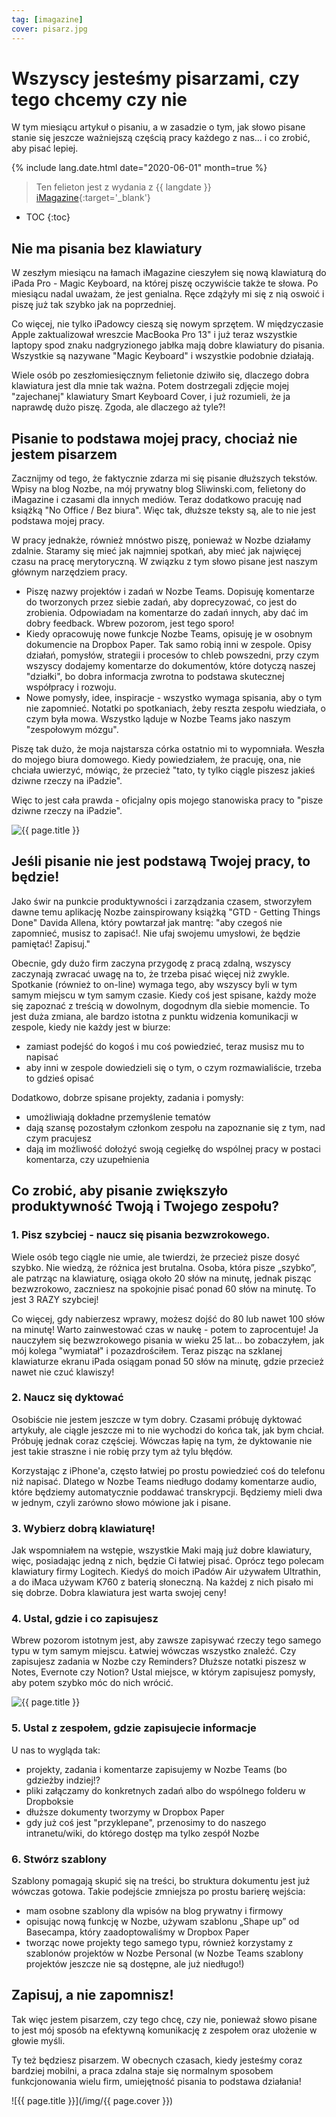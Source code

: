 ```yaml
---
tag: [imagazine]
cover: pisarz.jpg
---
```



# Wszyscy jesteśmy pisarzami, czy tego chcemy czy nie

W tym miesiącu artykuł o pisaniu, a w zasadzie o tym, jak słowo pisane stanie się jeszcze ważniejszą częścią pracy każdego z nas… i co zrobić, aby pisać lepiej.

{% include lang.date.html date="2020-06-01" month=true %}

> Ten felieton jest z wydania z {{ langdate }} [iMagazine](https://imagazine.pl){:target='_blank'}

<!--More-->

* TOC
{:toc}


## Nie ma pisania bez klawiatury

W zeszłym miesiącu na łamach iMagazine cieszyłem się nową klawiaturą do iPada Pro - Magic Keyboard, na której piszę oczywiście także te słowa. Po miesiącu nadal uważam, że jest genialna. Ręce zdążyły mi się z nią oswoić i piszę już tak szybko jak na poprzedniej.

Co więcej, nie tylko iPadowcy cieszą się nowym sprzętem. W międzyczasie Apple zaktualizował wreszcie MacBooka Pro 13" i już teraz wszystkie laptopy spod znaku nadgryzionego jabłka mają dobre klawiatury do pisania. Wszystkie są nazywane "Magic Keyboard" i wszystkie podobnie działają.

Wiele osób po zeszłomiesięcznym felietonie dziwiło się, dlaczego dobra klawiatura jest dla mnie tak ważna. Potem dostrzegali zdjęcie mojej "zajechanej" klawiatury Smart Keyboard Cover, i już rozumieli, że ja naprawdę dużo piszę. Zgoda, ale dlaczego aż tyle?!

## Pisanie to podstawa mojej pracy, chociaż nie jestem pisarzem

Zacznijmy od tego, że faktycznie zdarza mi się pisanie dłuższych tekstów. Wpisy na blog Nozbe, na mój prywatny blog Sliwinski.com, felietony do iMagazine i czasami dla innych mediów. Teraz dodatkowo pracuję nad książką "No Office / Bez biura". Więc tak, dłuższe teksty są, ale to nie jest podstawa mojej pracy.

W pracy jednakże, również mnóstwo piszę, ponieważ w Nozbe działamy zdalnie. Staramy się mieć jak najmniej spotkań, aby mieć jak najwięcej czasu na pracę merytoryczną. W związku z tym słowo pisane jest naszym głównym narzędziem pracy.

- Piszę nazwy projektów i zadań w Nozbe Teams. Dopisuję komentarze do tworzonych przez siebie zadań, aby doprecyzować, co jest do zrobienia. Odpowiadam na komentarze do zadań innych, aby dać im dobry feedback. Wbrew pozorom, jest tego sporo!
- Kiedy opracowuję nowe funkcje Nozbe Teams, opisuję je w osobnym dokumencie na Dropbox Paper. Tak samo robią inni w zespole. Opisy działań, pomysłów, strategii i procesów to chleb powszedni, przy czym wszyscy dodajemy komentarze do dokumentów, które dotyczą naszej "działki", bo dobra informacja zwrotna to podstawa skutecznej współpracy i rozwoju.
- Nowe pomysły, idee, inspiracje - wszystko wymaga spisania, aby o tym nie zapomnieć. Notatki po spotkaniach, żeby reszta zespołu wiedziała, o czym była mowa. Wszystko ląduje w Nozbe Teams jako naszym "zespołowym mózgu".

Piszę tak dużo, że moja najstarsza córka ostatnio mi to wypomniała. Weszła do mojego biura domowego. Kiedy powiedziałem, że pracuję, ona, nie chciała uwierzyć, mówiąc, że przecież "tato, ty tylko ciągle piszesz jakieś dziwne rzeczy na iPadzie".

Więc to jest cała prawda - oficjalny opis mojego stanowiska pracy to "pisze dziwne rzeczy na iPadzie".

![{{ page.title }}](/img/pisarz2.jpg)

## Jeśli pisanie nie jest podstawą Twojej pracy, to będzie!

Jako świr na punkcie produktywności i zarządzania czasem, stworzyłem dawne temu aplikację Nozbe zainspirowany książką "GTD - Getting Things Done" Davida Allena, który powtarzał jak mantrę: "aby czegoś nie zapomnieć, musisz to zapisać!. Nie ufaj swojemu umysłowi, że będzie pamiętać! Zapisuj."

Obecnie, gdy dużo firm zaczyna przygodę z pracą zdalną, wszyscy zaczynają zwracać uwagę na to, że trzeba pisać więcej niż zwykle. Spotkanie (również to on-line) wymaga tego, aby wszyscy byli w tym samym miejscu w tym samym czasie. Kiedy coś jest spisane, każdy może się zapoznać z treścią w dowolnym, dogodnym dla siebie momencie. To jest duża zmiana, ale bardzo istotna z punktu widzenia komunikacji w zespole, kiedy nie każdy jest w biurze:

- zamiast podejść do kogoś i mu coś powiedzieć, teraz musisz mu to napisać
- aby inni w zespole dowiedzieli się o tym, o czym rozmawialiście, trzeba to gdzieś opisać

Dodatkowo, dobrze spisane projekty, zadania i pomysły:

- umożliwiają dokładne przemyślenie tematów
- dają szansę pozostałym członkom zespołu na zapoznanie się z tym, nad czym pracujesz
- dają im możliwość dołożyć swoją cegiełkę do wspólnej pracy w postaci komentarza, czy uzupełnienia

## Co zrobić, aby pisanie zwiększyło produktywność Twoją i Twojego zespołu?

### 1. Pisz szybciej - naucz się pisania bezwzrokowego.

Wiele osób tego ciągle nie umie, ale twierdzi, że przecież pisze dosyć szybko. Nie wiedzą, że różnica jest brutalna. Osoba, która pisze „szybko”, ale patrząc na klawiaturę, osiąga około 20 słów na minutę, jednak pisząc bezwzrokowo, zaczniesz na spokojnie pisać ponad 60 słów na minutę. To jest 3 RAZY szybciej!

Co więcej, gdy nabierzesz wprawy, możesz dojść do 80 lub nawet 100 słów na minutę! Warto zainwestować czas w naukę - potem to zaprocentuje! Ja nauczyłem się bezwzrokowego pisania w wieku 25 lat… bo zobaczyłem, jak mój kolega "wymiatał" i pozazdrościłem. Teraz pisząc na szklanej klawiaturze ekranu iPada osiągam ponad 50 słów na minutę, gdzie przecież nawet nie czuć klawiszy!

### 2. Naucz się dyktować

Osobiście nie jestem jeszcze w tym dobry. Czasami próbuję dyktować artykuły, ale ciągle jeszcze mi to nie wychodzi do końca tak, jak bym chciał. Próbuję jednak coraz częściej. Wówczas łapię na tym, że dyktowanie nie jest takie straszne i nie robię przy tym aż tylu błędów.

Korzystając z iPhone'a, często łatwiej po prostu powiedzieć coś do telefonu niż napisać. Dlatego w Nozbe Teams niedługo dodamy komentarze audio, które będziemy automatycznie poddawać transkrypcji. Będziemy mieli dwa w jednym, czyli zarówno słowo mówione jak i pisane.

### 3. Wybierz dobrą klawiaturę!

Jak wspomniałem na wstępie, wszystkie Maki mają już dobre klawiatury, więc, posiadając jedną z nich, będzie Ci łatwiej pisać. Oprócz tego polecam klawiatury firmy Logitech. Kiedyś do moich iPadów Air używałem Ultrathin, a do iMaca używam K760 z baterią słoneczną. Na każdej z nich pisało mi się dobrze. Dobra klawiatura jest warta swojej ceny!

### 4. Ustal, gdzie i co zapisujesz

Wbrew pozorom istotnym jest, aby zawsze zapisywać rzeczy tego samego typu w tym samym miejscu. Łatwiej wówczas wszystko znaleźć. Czy zapisujesz zadania w Nozbe czy Reminders? Dłuższe notatki piszesz w Notes, Evernote czy Notion? Ustal miejsce, w którym zapisujesz pomysły, aby potem szybko móc do nich wrócić.

![{{ page.title }}](/img/pisarz3.jpg)

### 5. Ustal z zespołem, gdzie zapisujecie informacje

U nas to wygląda tak:

- projekty, zadania i komentarze zapisujemy w Nozbe Teams (bo gdzieżby indziej!?
- pliki załączamy do konkretnych zadań albo do wspólnego folderu w Dropboksie
- dłuższe dokumenty tworzymy w Dropbox Paper
- gdy już coś jest "przyklepane", przenosimy to do naszego intranetu/wiki, do którego dostęp ma tylko zespół Nozbe

### 6. Stwórz szablony

Szablony pomagają skupić się na treści, bo struktura dokumentu jest już wówczas gotowa. Takie podejście zmniejsza po prostu barierę wejścia:

- mam osobne szablony dla wpisów na blog prywatny i firmowy
- opisując nową funkcję w Nozbe, używam szablonu „Shape up” od Basecampa, który zaadoptowaliśmy w Dropbox Paper
- tworząc nowe projekty tego samego typu, również korzystamy z szablonów projektów w Nozbe Personal (w Nozbe Teams szablony projektów jeszcze nie są dostępne, ale już niedługo!)

## Zapisuj, a nie zapomnisz!

Tak więc jestem pisarzem, czy tego chcę, czy nie, ponieważ słowo pisane to jest mój sposób na efektywną komunikację z zespołem oraz ułożenie w głowie myśli.

Ty też będziesz pisarzem. W obecnych czasach, kiedy jesteśmy coraz bardziej mobilni, a praca zdalna staje się normalnym sposobem funkcjonowania wielu firm, umiejętność pisania to podstawa działania!

![{{ page.title }}](/img/{{ page.cover }})

[n]: https://nozbe.com/